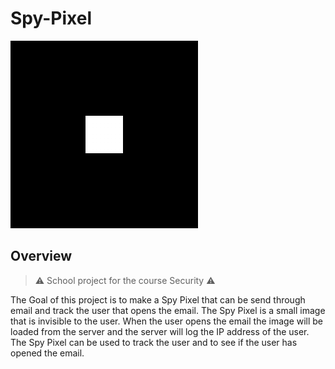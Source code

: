 # Spy-Pixel

<img src="img/logo.png" alt="SpyPixel LOGO">


## Overview

> ⚠️ School project for the course Security ⚠️ 

The Goal of this project is to make a Spy Pixel that can be send through email and track the user that opens the email. The Spy Pixel is a small image that is invisible to the user. When the user opens the email the image will be loaded from the server and the server will log the IP address of the user. The Spy Pixel can be used to track the user and to see if the user has opened the email.